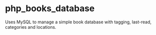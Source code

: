 php_books_database
==================

Uses MySQL to manage a simple book database with tagging, last-read, categories and locations.
